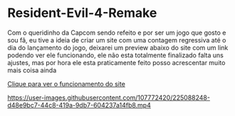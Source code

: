 # Resident-Evil-4-Remake 
<p>Com o queridinho da Capcom sendo refeito e por ser um jogo que gosto e sou fã, 
eu tive a ideia de criar um site com uma contagem regressiva até o dia do lançamento do jogo, 
deixarei um preview abaixo do site com um link podendo ver ele funcionando, ele não esta totalmente finalizado falta uns ajustes,
mas por hora ele esta praticamente feito posso acrescentar muito mais coisa ainda</p>



<a href="https://xmurilo.github.io/Resident-Evil-4-Remake/" target="_blank">Clique para ver o funcionamento do site</a>

https://user-images.githubusercontent.com/107772420/225088248-d48e9bc7-44c8-419a-9db7-604237a14fb8.mp4

